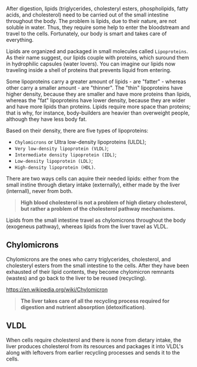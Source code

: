 After digestion, lipids (triglycerides, cholesteryl esters, phospholipids, fatty acids, and cholesterol) need to be carried out of the small intestine throughout the body. The problem is lipids, due to their nature, are not soluble in water. Thus, they require some help to enter the bloodstream and travel to the cells. Fortunately, our body is smart and takes care of everything.

Lipids are organized and packaged in small molecules called `Lipoproteins`. As their name suggest, our lipids couple with proteins, which suround them in hydrophilic capsules (water lovers). You can imagine our lipids now traveling inside a shell of proteins that prevents liquid from entering.

Some lipoproteins carry a greater amount of lipids - are "fatter" - whereas other carry a smaller amount - are "thinner". The "thin" lipoproteins have higher density, because they are smaller and have more proteins than lipids, whereas the "fat" lipoproteins have lower density, because they are wider and have more lipids than proteins. Lipids require more space than proteins; that is why, for instance, body-builders are heavier than overweight people, although they have less body fat.

Based on their density, there are five types of lipoproteins:
- `Chylomicrons` or Ultra low-density lipoproteins (ULDL);
- `Very low-density lipoprotein (VLDL)`;
- `Intermediate density lipoprotein (IDL)`;
- `Low-density lipoprotein (LDL)`;
- `High-density lipoprotein (HDL)`.

There are two ways cells can aquire their needed lipids: either from the small instine through dietary intake (externally), either made by the liver (internall), never from both. 

> __High blood cholesterol is not a problem of high dietary cholesterol, but rather a problem of the cholesterol pathway mechanisms.__

Lipids from the small intestine travel as chylomicrons throughout the body (exogeneus pathway), whereas lipids from the liver travel as VLDL.

## Chylomicrons

Chylomicrons are the ones who carry triglycerides, cholesterol, and cholesteryl esters from the small intestine to the cells. After they have been exhausted of their lipid contents, they become chylomicron remnants (wastes) and go back to the liver to be reused (recycling).

https://en.wikipedia.org/wiki/Chylomicron

> __The liver takes care of all the recycling process required for digestion and nutrient absorption (detoxification)__.

## VLDL
When cells require cholesterol and there is none from dietary intake, the liver produces cholesterol from its resources and packages it into VLDL's along with leftovers from earlier recycling processes and sends it to the cells.